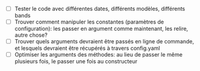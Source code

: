 - [ ] Tester le code avec différentes dates, différents modèles, différents bands
- [ ] Trouver comment manipuler les constantes (paramètres de configuration): les passer en argument comme maintenant, les relire, autre chose?
- [ ] Trouver quels arguments devraient être passés en ligne de commande, et lesquels devraient être récupérés à travers config.yaml
- [ ] Optimiser les arguments des méthodes: au lieu de passer le même plusieurs fois, le passer une fois au constructeur